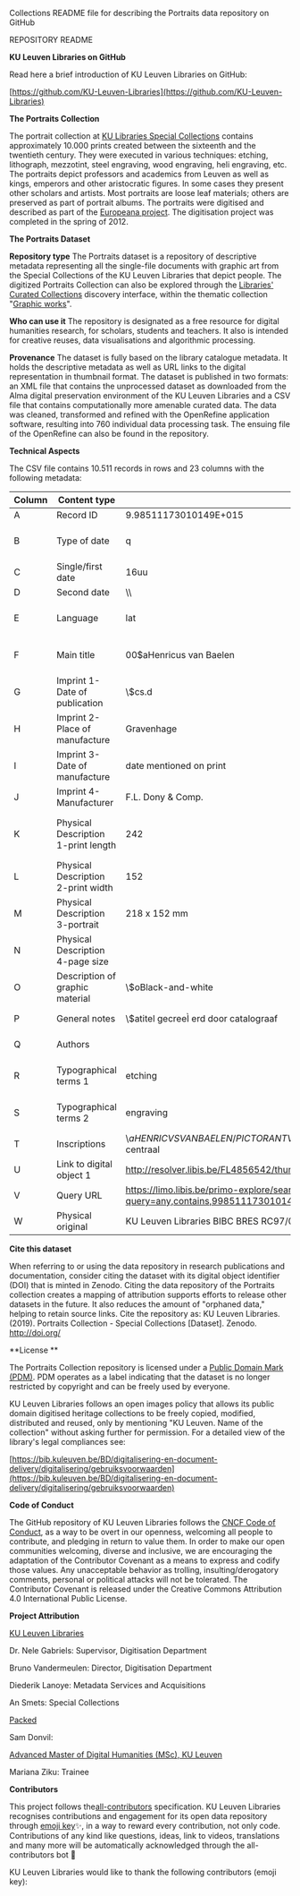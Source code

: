 Collections README file for describing the Portraits data repository on GitHub

REPOSITORY README

**KU Leuven Libraries on GitHub**

Read here a brief introduction of KU Leuven Libraries on GitHub:

 [https://github.com/KU-Leuven-Libraries](https://github.com/KU-Leuven-Libraries)
 

**The Portraits Collection**

The portrait collection at [KU Libraries Special Collections](https://bib.kuleuven.be/bijzondere-collecties/english/home) contains approximately 10.000 prints created between the sixteenth and the twentieth century. They were executed in various techniques: etching, lithograph, mezzotint, steel engraving, wood engraving, heli engraving, etc. The portraits depict professors and academics from Leuven as well as kings, emperors and other aristocratic figures. In some cases they present other scholars and artists. Most portraits are loose leaf materials; others are preserved as part of portrait albums. The portraits were digitised and described as part of the [Europeana project](https://www.europeana.eu/portal/en). The digitisation project was completed in the spring of 2012.


**The Portraits Dataset**

**Repository type**
The Portraits dataset is a repository of descriptive metadata representing all the single-file documents with graphic art from the Special Collections of the KU Leuven Libraries that depict people. The digitized Portraits Collection can also be explored through the [Libraries&#39; Curated Collections](https://limo.libis.be/primo-explore/collectionDiscovery?vid=KULeuven&amp;collectionId=81386064490001488&amp;lang=en_US) discovery interface, within the thematic collection &quot;[Graphic works](https://limo.libis.be/primo-explore/collectionDiscovery?vid=KULeuven&amp;collectionId=81411248760001488&amp;lang=en_US&amp;query=any,contains,portraits)&quot;.

**Who can use it**
The repository is designated as a free resource for digital humanities research, for scholars, students and teachers. It also is intended for creative reuses, data visualisations and algorithmic processing.

**Provenance**
The dataset is fully based on the library catalogue metadata. It holds the descriptive metadata as well as URL links to the digital representation in thumbnail format. The dataset is published in two formats: an XML file that contains the unprocessed dataset as downloaded from the Alma digital preservation environment of the KU Leuven Libraries and a CSV file that contains computationally more amenable curated data. The data was cleaned, transformed and refined with the OpenRefine application software, resulting into 760 individual data processing task. The ensuing file of the OpenRefine can also be found in the repository.


**Technical Aspects**

The CSV file contains 10.511 records in rows and 23 columns with the following metadata:



| Column | Content type | Instance | Description |
| --- | --- | --- | --- |
| A | Record ID | 9.98511173010149E+015 | unique key = record id in original cataloging system |
| B | Type of date | q | encoded indication of type of date, [https://www.loc.gov/marc/bibliographic/bd008a.html](https://www.loc.gov/marc/bibliographic/bd008a.html) |
| C | Single/first date | 16uu | The date the cake was createdl |
| D | Second date | \\\\ |   |
| E | Language | lat | encoded indication of primary language of publication, [https://www.loc.gov/marc/languages/](https://www.loc.gov/marc/languages/) |
| F | Main title | 00$aHenricus van Baelen | Main title of the publication, [https://www.loc.gov/marc/bibliographic/bd245.html](https://www.loc.gov/marc/bibliographic/bd245.html) |
| G | Imprint 1-Date of publication | \\$cs.d | [https://www.loc.gov/marc/bibliographic/bd260.html](https://www.loc.gov/marc/bibliographic/bd260.html) |
| H | Imprint 2-Place of manufacture | Gravenhage | [https://www.loc.gov/marc/bibliographic/bd264.html](https://www.loc.gov/marc/bibliographic/bd264.html) |
| I | Imprint 3-Date of manufacture | date mentioned on print | [https://www.loc.gov/marc/bibliographic/bd264.html](https://www.loc.gov/marc/bibliographic/bd264.html) |
| J | Imprint 4-Manufacturer | F.L. Dony &amp; Comp. | [https://www.loc.gov/marc/bibliographic/bd260.html](https://www.loc.gov/marc/bibliographic/bd260.html) |
| K | Physical Description 1-print length | 242 | Description of physical object, varying parameters depending on the nature of the objects, [https://www.loc.gov/marc/bibliographic/bd300.html](https://www.loc.gov/marc/bibliographic/bd300.html) |
| L | Physical Description 2-print width | 152 | same as above |
| M | Physical Description 3-portrait | 218 x 152 mm | same as above |
| N | Physical Description 4-page size |   | same as above |
| O | Description of graphic material | \\$oBlack-and-white | Describes material and colors of graphic material, [https://www.loc.gov/marc/bibliographic/bd340.html](https://www.loc.gov/marc/bibliographic/bd340.html) |
| P | General notes | \\$atitel gecreeÌ erd door catalograaf | [https://www.loc.gov/marc/bibliographic/bd500.html](https://www.loc.gov/marc/bibliographic/bd500.html) |
| Q | Authors |   | [https://www.loc.gov/marc/bibliographic/bd700.html](https://www.loc.gov/marc/bibliographic/bd700.html) |
| R | Typographical terms 1 | etching | Terms taken from a list of terms to retrieve certain (typo)graphical techniques, phenomena etc.(local use), |
| S | Typographical terms 2 | engraving | Terms taken from a list of terms to retrieve certain (typo)graphical techniques, phenomena etc.(local use), |
| T | Inscriptions | \\$aHENRICVS VAN BAELEN / PICTOR ANTV: HVMANARVM FIGVRARVM VETVSTATIS CVLTOR.$bbuiten de voorstelling: onderaan, centraal | Transcriptions of the texts found on the portraits, local use |
| U | Link to digital object 1 | http://resolver.libis.be/FL4856542/thumbnail | direct url to record in Limo, |
| V | Query URL | https://limo.libis.be/primo-explore/search?query=any,contains,9985111730101488&amp;tab=all\_content\_tab&amp;search\_scope=ALL\_CONTENT&amp;vid=KULeuven | url l |
| W | Physical original | KU Leuven Libraries BIBC BRES RC97/094 | direct url to record in Limo |

**Cite this dataset**

When referring to or using the data repository in research publications and documentation, consider citing the dataset with its digital object identifier (DOI) that is minted in Zenodo. Citing the data repository of the Portraits collection creates a mapping of attribution supports efforts to release other datasets in the future. It also reduces the amount of &quot;orphaned data,&quot; helping to retain source links.
Cite the repository as: KU Leuven Libraries. (2019). Portraits Collection - Special Collections [Dataset]. Zenodo. http://doi.org/

**License       **

The Portraits Collection repository is licensed under a [Public Domain Mark (PDM)](https://creativecommons.org/share-your-work/public-domain/pdm/). PDM operates as a label indicating that the dataset is no longer restricted by copyright and can be freely used by everyone.

KU Leuven Libraries follows an open images policy that allows its public domain digitised heritage collections to be freely copied, modified, distributed and reused, only by mentioning &quot;KU Leuven. Name of the collection&quot; without asking further for permission. For a detailed view of the library&#39;s legal compliances see:

[https://bib.kuleuven.be/BD/digitalisering-en-document-delivery/digitalisering/gebruiksvoorwaarden](https://bib.kuleuven.be/BD/digitalisering-en-document-delivery/digitalisering/gebruiksvoorwaarden)


**Code of Conduct**

The GitHub repository of KU Leuven Libraries follows the [CNCF Code of Conduct](https://github.com/cncf/foundation/blob/master/code-of-conduct.md), as a way to be overt in our openness, welcoming all people to contribute, and pledging in return to value them. In order to make our open communities welcoming, diverse and inclusive, we are encouraging the adaptation of the Contributor Covenant as a means to express and codify those values. Any unacceptable behavior as trolling, insulting/derogatory comments, personal or political attacks will not be tolerated. The Contributor Covenant is released under the Creative Commons Attribution 4.0 International Public License.


**Project Attribution**

[KU Leuven Libraries](https://bib.kuleuven.be/english)

Dr. Nele Gabriels: Supervisor, Digitisation Department

Bruno Vandermeulen: Director, Digitisation Department

Diederik Lanoye: Metadata Services and Acquisitions

An Smets: Special Collections

[Packed](https://www.packed.be/en/)

Sam Donvil:

[Advanced Master of Digital Humanities (MSc), KU Leuven](https://set.kuleuven.be/onderwijs/mdh)

Mariana Ziku: Trainee


**Contributors**

This project follows the[all-contributors](https://allcontributors.org) specification. KU Leuven Libraries recognises contributions and engagement for its open data repository through [emoji key](https://allcontributors.org/docs/en/emoji-key)✨, in a way to reward every contribution, not only code. Contributions of any kind like questions, ideas, link to videos, translations and many more will be automatically acknowledged through the all-contributors bot 🤖

KU Leuven Libraries would like to thank the following contributors (emoji key):
